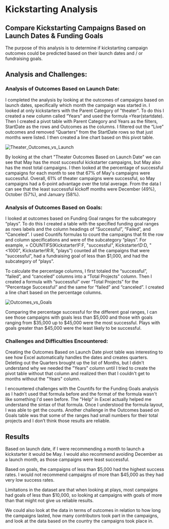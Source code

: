 # Kickstarting Analysis

## Compare Kickstarting Campaigns Based on Launch Dates & Funding Goals

The purpose of this analysis is to determine if kickstarting campaign outcomes could be predicted based on their launch dates and / or fundraising goals.

## Analysis and Challenges: 

### Analysis of Outcomes Based on Launch Date: 

I completed the analysis by looking at the outcomes of campaigns based on launch dates, specifically which month the campaign was started in. I looked at only kickstarters with the Parent Category of "theater". To do this I created a new column called “Years” and used the formula =Year(startdate). Then I created a pivot table with Parent Category and Years as the filters, StartDate as the rows and Outcomes as the columns. I filtered out the “Live” outcomes and removed “Quarters” from the StartDate rows so that just months were listed. I then created a line chart based on this pivot table.

![Theater_Outcomes_vs_Launch](https://user-images.githubusercontent.com/95837693/147700375-65a1d73d-0ee7-4305-8c50-7d9c62c540b3.png)

By looking at the chart "Theater Outcomes Based on Launch Date" we can see that May has the most successful kickstarter campaigns, but May also has the most total campaigns. I then looked at the percentage of successful campaigns for each month to see that 67% of May's campaigns were successful. Overall, 61% of theater campaigns were successful, so May campaigns had a 6-point advantage over the total average. From the data I can see that the least successful kickoff months were December (49%), October (57%), and January (58%).   

### Analysis of Outcomes Based on Goals: 

I looked at outcomes based on Funding Goal ranges for the subcategory “plays”. To do this I created a table with the specified funding goal ranges as rows labels and the column headings of “Successful”, “Failed”, and “Canceled”. I used Countifs formulas to count the campaigns that fit the row and column specifications and were of the subcategory “plays”. For example, = COUNTIFS(Kickstarter!$F:$F, "successful",  Kickstarter!$D:$D, "<1000", Kickstarter!$R:$R, "plays") counted all the campaigns that were “successful”, had a fundraising goal of less than $1,000, and had the subcategory of “plays”.

To calculate the percentage columns, I first totaled the “successful”, “failed”, and “canceled” columns into a “Total Projects” column. Then I created a formula with “successful” over “Total Projects” for the “Percentage Successful” and the same for “failed” and “canceled”. I created a line chart based on the percentage columns.

![Outcomes_vs_Goals](https://user-images.githubusercontent.com/95837693/147700404-33b199cb-05f6-4e52-afa3-f331ccc54cc4.png)

Comparing the percentage successful for the different goal ranges, I can see those campaigns with goals less than $5,000 and those with goals ranging from $35,000 up to $45,000 were the most successful. Plays with goals greater than $45,000 were the least likely to be successful.

### Challenges and Difficulties Encountered: 

Creating the Outcomes Based on Launch Date pivot table was interesting to see how Excel automatically handles the dates and creates quarters. Deleting out the Quarters brought up the list of Months, but I didn't understand why we needed the "Years" column until I tried to create the pivot table without that column and realized then that I couldn't get to months without the "Years" column. 

I encountered challenges with the Countifs for the Funding Goals analysis as I hadn’t used that formula before and the format of the formula wasn't like something I'd seen before. The "Help" in Excel actually helped me understand the sintax of that formula. Once I understood the formula layout, I was able to get the counts. Another challenge in the Outcomes based on Goals table was that some of the ranges had small numbers for their total projects and I don’t think those results are reliable.

## Results

Based on launch date, if I were recommending a month to launch a kickstarter it would be May. I would also recommend avoiding December as a launch month, as those campaigns were least successful.

Based on goals, the campaigns of less than $5,000 had the highest success rates. I would not recommend campaigns of more than $45,000 as they had very low success rates. 

Limitations in the dataset are that when looking at plays, most campaigns had goals of less than $10,000, so looking at campaigns with goals of more than that might not give us reliable results. 

We could also look at the data in terms of outcomes in relation to how long the campaigns lasted, how many contributors took part in the campaigns, and look at the data based on the country the campaigns took place in. 
